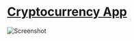 # [Cryptocurrency App](https://62a4ee2c863c2a564570fe56--isnt-kaualucio-awesome.netlify.app)

![Screenshot](https://user-images.githubusercontent.com/60020363/173202404-4d31a422-51db-4168-b71e-989acc2b03b9.png)

